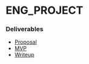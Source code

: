# ENG_PROJECT

### Deliverables

- [Proposal](<./_proposal.md>)
- [MVP](</_mvp.md>)
- [Writeup](</_writeup.md>)

